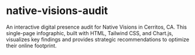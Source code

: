 # native-visions-audit
An interactive digital presence audit for Native Visions in Cerritos, CA. This single-page infographic, built with HTML, Tailwind CSS, and Chart.js, visualizes key findings and provides strategic recommendations to optimize their online footprint.
